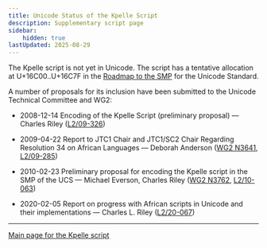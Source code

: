 ```yaml
---
title: Unicode Status of the Kpelle Script
description: Supplementary script page
sidebar:
    hidden: true
lastUpdated: 2025-08-29
---
```


The Kpelle script is not yet in Unicode. The script has a tentative allocation at U+16C00..U+16C7F in the [Roadmap to the SMP](http://www.unicode.org/roadmaps/smp/) for the Unicode Standard.

[comment]: # (end of intro)

[comment]: # (start of blocks)

[comment]: # (end of blocks)

[comment]: # (start of chars)

[comment]: # (end of chars)

[comment]: # (start of rest)

A number of proposals for its inclusion have been submitted to the Unicode Technical Committee and WG2:

- 2008-12-14 Encoding of the Kpelle Script (preliminary proposal) — Charles Riley ([L2/09-326](http://www.unicode.org/cgi-bin/GetMatchingDocs.pl?L2/09-326))

- 2009-04-22 Report to JTC1 Chair and JTC1/SC2 Chair Regarding Resolution 34 on African Languages — Deborah Anderson ([WG2 N3641](https://www.unicode.org/wg2/docs/n3641.pdf), [L2/09-285](http://www.unicode.org/cgi-bin/GetMatchingDocs.pl?L2/09-285))

- 2010-02-23 Preliminary proposal for encoding the Kpelle script in the SMP of the UCS — Michael Everson, Charles Riley ([WG2 N3762](https://www.unicode.org/wg2/docs/n3762.pdf), [L2/10-063](http://www.unicode.org/cgi-bin/GetMatchingDocs.pl?L2/10-063))

- 2020-02-05 Report on progress with African scripts in Unicode and their implementations — Charles L. Riley ([L2/20-067](http://www.unicode.org/cgi-bin/GetMatchingDocs.pl?L2/20-067))



<hr/>

[Main page for the Kpelle script](/scrlang/scripts/kpel)

